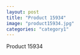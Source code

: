 ```yaml
---
layout: post
title: "Product 15934"
image: "product15934.jpg"
categories: "category1"
---
```

Product 15934
